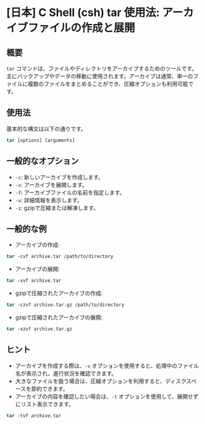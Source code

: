 # [日本] C Shell (csh) tar 使用法: アーカイブファイルの作成と展開

## 概要
`tar` コマンドは、ファイルやディレクトリをアーカイブするためのツールです。主にバックアップやデータの移動に使用されます。アーカイブは通常、単一のファイルに複数のファイルをまとめることができ、圧縮オプションも利用可能です。

## 使用法
基本的な構文は以下の通りです。

```csh
tar [options] [arguments]
```

## 一般的なオプション
- `-c`: 新しいアーカイブを作成します。
- `-x`: アーカイブを展開します。
- `-f`: アーカイブファイルの名前を指定します。
- `-v`: 詳細情報を表示します。
- `-z`: gzipで圧縮または解凍します。

## 一般的な例
- アーカイブの作成:

```csh
tar -cvf archive.tar /path/to/directory
```

- アーカイブの展開:

```csh
tar -xvf archive.tar
```

- gzipで圧縮されたアーカイブの作成:

```csh
tar -czvf archive.tar.gz /path/to/directory
```

- gzipで圧縮されたアーカイブの展開:

```csh
tar -xzvf archive.tar.gz
```

## ヒント
- アーカイブを作成する際は、`-v` オプションを使用すると、処理中のファイル名が表示され、進行状況を確認できます。
- 大きなファイルを扱う場合は、圧縮オプションを利用すると、ディスクスペースを節約できます。
- アーカイブの内容を確認したい場合は、`-t` オプションを使用して、展開せずにリスト表示できます。

```csh
tar -tvf archive.tar
```